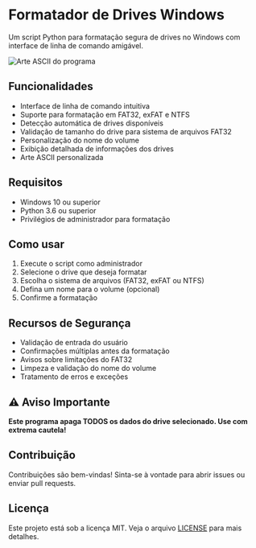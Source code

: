 # Formatador de Drives Windows

Um script Python para formatação segura de drives no Windows com interface de linha de comando amigável.

![Arte ASCII do programa](https://raw.githubusercontent.com/seu-usuario/formatador-drives/main/preview.png)

## Funcionalidades

- Interface de linha de comando intuitiva
- Suporte para formatação em FAT32, exFAT e NTFS
- Detecção automática de drives disponíveis
- Validação de tamanho do drive para sistema de arquivos FAT32
- Personalização do nome do volume
- Exibição detalhada de informações dos drives
- Arte ASCII personalizada

## Requisitos

- Windows 10 ou superior
- Python 3.6 ou superior
- Privilégios de administrador para formatação

## Como usar

1. Execute o script como administrador
2. Selecione o drive que deseja formatar
3. Escolha o sistema de arquivos (FAT32, exFAT ou NTFS)
4. Defina um nome para o volume (opcional)
5. Confirme a formatação

## Recursos de Segurança

- Validação de entrada do usuário
- Confirmações múltiplas antes da formatação
- Avisos sobre limitações do FAT32
- Limpeza e validação do nome do volume
- Tratamento de erros e exceções

## ⚠️ Aviso Importante

**Este programa apaga TODOS os dados do drive selecionado. Use com extrema cautela!**

## Contribuição

Contribuições são bem-vindas! Sinta-se à vontade para abrir issues ou enviar pull requests.

## Licença

Este projeto está sob a licença MIT. Veja o arquivo [LICENSE](LICENSE) para mais detalhes.
